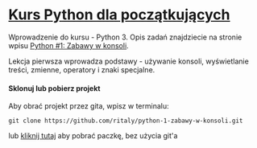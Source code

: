 # [Kurs Python dla początkujących](https://www.flynerd.pl/tag/python-kurs)

Wprowadzenie do kursu - Python 3.
Opis zadań znajdziecie na stronie wpisu [Python #1: Zabawy w konsoli](https://www.flynerd.pl/2017/01/python-1-zabawy-w-konsoli.html).

Lekcja pierwsza wprowadza podstawy - używanie konsoli, wyświetlanie treści, zmienne, operatory i znaki specjalne.


#### Sklonuj lub pobierz projekt

Aby obrać projekt przez gita, wpisz w terminalu:

```
git clone https://github.com/ritaly/python-1-zabawy-w-konsoli.git
```

lub [kliknij tutaj](https://github.com/ritaly/python-1-zabawy-w-konsoli/archive/master.zip) aby pobrać paczkę, bez użycia git'a


